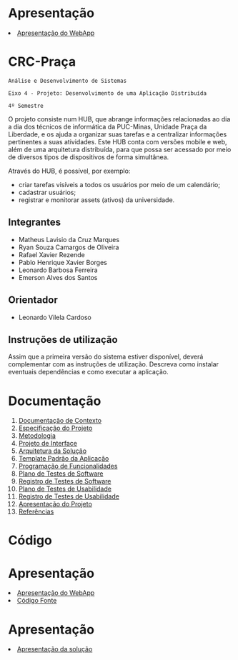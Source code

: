# Apresentação

<li><a href="https://www.youtube.com/watch?v=m2ENZ_7C8m8"> Apresentação do WebApp</a></li>

# CRC-Praça

`Análise e Desenvolvimento de Sistemas`

`Eixo 4 - Projeto: Desenvolvimento de uma Aplicação Distribuída`

`4º Semestre`

O projeto consiste num HUB, que abrange informações relacionadas ao dia a dia dos técnicos de informática da PUC-Minas, Unidade Praça da Liberdade, e os ajuda a organizar suas tarefas e a centralizar informações pertinentes a suas atividades. Este HUB conta com versões mobile e web, além de uma arquitetura distribuída, para que possa ser acessado por meio de diversos tipos de dispositivos de forma simultânea.

Através do HUB, é possível, por exemplo:
  - criar tarefas visíveis a todos os usuários por meio de um calendário;
  - cadastrar usuários;
  - registrar e monitorar assets (ativos) da universidade.

## Integrantes

* Matheus Lavisio da Cruz Marques
* Ryan Souza Camargos de Oliveira
* Rafael Xavier Rezende 
* Pablo Henrique Xavier Borges
* Leonardo Barbosa Ferreira
* Emerson Alves dos Santos

## Orientador

* Leonardo Vilela Cardoso

## Instruções de utilização

Assim que a primeira versão do sistema estiver disponível, deverá complementar com as instruções de utilização. Descreva como instalar eventuais dependências e como executar a aplicação.

# Documentação

<ol>
<li><a href="docs/01-Documentação de Contexto.md"> Documentação de Contexto</a></li>
<li><a href="docs/02-Especificação do Projeto.md"> Especificação do Projeto</a></li>
<li><a href="docs/03-Metodologia.md"> Metodologia</a></li>
<li><a href="docs/04-Projeto de Interface.md"> Projeto de Interface</a></li>
<li><a href="docs/05-Arquitetura da Solução.md"> Arquitetura da Solução</a></li>
<li><a href="docs/06-Template Padrão da Aplicação.md"> Template Padrão da Aplicação</a></li>
<li><a href="docs/07-Programação de Funcionalidades.md"> Programação de Funcionalidades</a></li>
<li><a href="docs/08-Plano de Testes de Software.md"> Plano de Testes de Software</a></li>
<li><a href="docs/09-Registro de Testes de Software.md"> Registro de Testes de Software</a></li>
<li><a href="docs/10-Plano de Testes de Usabilidade.md"> Plano de Testes de Usabilidade</a></li>
<li><a href="docs/11-Registro de Testes de Usabilidade.md"> Registro de Testes de Usabilidade</a></li>
<li><a href="docs/12-Apresentação do Projeto.md"> Apresentação do Projeto</a></li>
<li><a href="docs/13-Referências.md"> Referências</a></li>
</ol>

# Código

# Apresentação

<li><a href="https://www.youtube.com/watch?v=m2ENZ_7C8m8"> Apresentação do WebApp</a></li>

<li><a href="src/README.md"> Código Fonte</a></li>

# Apresentação

<li><a href="presentation/README.md"> Apresentação da solução</a></li>
